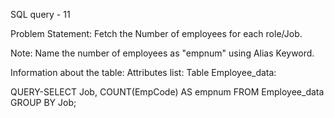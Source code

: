 SQL query - 11

Problem Statement:
Fetch the Number of employees for each role/Job.


Note: Name the number of employees as "empnum" using Alias Keyword.

Information about the table:
Attributes list: 
Table Employee_data:


QUERY-SELECT Job, COUNT(EmpCode) AS empnum FROM Employee_data GROUP BY Job; 
